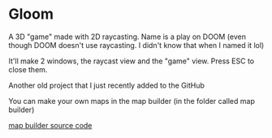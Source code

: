 # Gloom
A 3D "game" made with 2D raycasting. Name is a play on DOOM (even though DOOM doesn't use raycasting. I didn't know that when I named it lol)

It'll make 2 windows, the raycast view and the "game" view. Press ESC to close them.

Another old project that I just recently added to the GitHub

You can make your own maps in the map builder (in the folder called map builder)

[map builder source code](https://mynameisthe.com/f/1756323045568-raycasting_map_builder_source_code.tar.gz)
